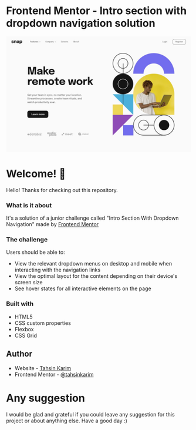 # Frontend Mentor - Intro section with dropdown navigation solution

![](https://github.com/tahsinkarim/intro-section-with-dropdown-navigation/blob/main/images/desktop-design.jpg)

# Welcome! 👋

Hello! Thanks for checking out this repository.

### What is it about

It's a solution of a junior challenge called "Intro Section With Dropdown Navigation" made by [Frontend Mentor](https://www.frontendmentor.io/challenges/intro-section-with-dropdown-navigation-ryaPetHE5)

### The challenge

Users should be able to:

- View the relevant dropdown menus on desktop and mobile when interacting with the navigation links
- View the optimal layout for the content depending on their device's screen size
- See hover states for all interactive elements on the page

### Built with

- HTML5
- CSS custom properties
- Flexbox
- CSS Grid

## Author

- Website - [Tahsin Karim](https://tahsinkarim.github.io/intro-section-with-dropdown-navigation/)
- Frontend Mentor - [@tahsinkarim](https://www.frontendmentor.io/profile/tahsinkarim)

# Any suggestion

I would be glad and grateful if you could leave any suggestion for this project or about anything else.
Have a good day :)
